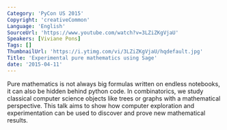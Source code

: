 ```yaml
---
Category: 'PyCon US 2015'
Copyright: 'creativeCommon'
Language: 'English'
SourceUrl: 'https://www.youtube.com/watch?v=3LZiZKgVjaU'
Speakers: [Viviane Pons]
Tags: []
ThumbnailUrl: 'https://i.ytimg.com/vi/3LZiZKgVjaU/hqdefault.jpg'
Title: 'Experimental pure mathematics using Sage'
date: '2015-04-11'
---
```

Pure mathematics is not always big formulas written on endless notebooks, it can also be hidden behind python code. In combinatorics, we study classical computer science objects like trees or graphs with a mathematical perspective. This talk aims to show how computer exploration and experimentation can be used to discover and prove new mathematical results.

